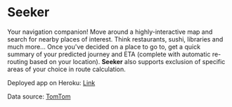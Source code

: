 # Seeker

Your navigation companion! Move around a highly-interactive map and search for nearby places of interest.
Think restaurants, sushi, libraries and much more...
Once you've decided on a place to go to, get a quick summary of your predicted journey and ETA (complete with automatic re-routing based on your location). **Seeker** also supports exclusion of specific areas of your choice in route calculation.

Deployed app on Heroku: [Link](https://seeker-v1.herokuapp.com/)

Data source: [TomTom](https://developer.tomtom.com/)